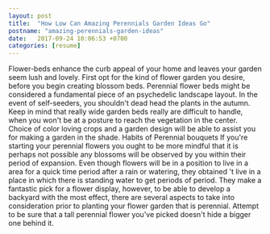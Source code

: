```yaml
---
layout: post
title:  "How Low Can Amazing Perennials Garden Ideas Go"
postname: "amazing-perennials-garden-ideas"
date:   2017-09-24 10:06:53 +0700
categories: [resume]
---
```

Flower-beds enhance the curb appeal of your home and leaves your garden seem lush and lovely. First opt for the kind of flower garden you desire, before you begin creating blossom beds. Perennial flower beds might be considered a fundamental piece of an psychedelic landscape layout. In the event of self-seeders, you shouldn't dead head the plants in the autumn. Keep in mind that really wide garden beds really are difficult to handle, when you won't be at a posture to reach the vegetation in the center. Choice of color loving crops and a garden design will be able to assist you for making a garden in the shade. Habits of Perennial bouquets If you're starting your perennial flowers you ought to be more mindful that it is perhaps not possible any blossoms will be observed by you within their period of expansion. Even though flowers will be in a position to live in a area for a quick time period after a rain or watering, they obtained 't live in a place in which there is standing water to get periods of period. They make a fantastic pick for a flower display, however, to be able to develop a backyard with the most effect, there are several aspects to take into consideration prior to planting your flower garden that is perennial. Attempt to be sure that a tall perennial flower you've picked doesn't hide a bigger one behind it.
